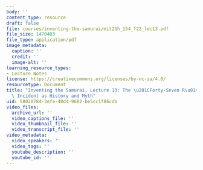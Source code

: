 ```yaml
---
body: ''
content_type: resource
draft: false
file: courses/inventing-the-samurai/mit21h_154_f22_lec13.pdf
file_size: 1470403
file_type: application/pdf
image_metadata:
  caption: ''
  credit: ''
  image-alt: ''
learning_resource_types:
- Lecture Notes
license: https://creativecommons.org/licenses/by-nc-sa/4.0/
resourcetype: Document
title: "Inventing the Samurai, Lecture 13: The \u201CForty-Seven R\u014Dnin\u201D\
  \ Incident as History and Myth"
uid: 58020784-3efe-40d4-9682-be5cc1f86cdb
video_files:
  archive_url: ''
  video_captions_file: ''
  video_thumbnail_file: ''
  video_transcript_file: ''
video_metadata:
  video_speakers: ''
  video_tags: ''
  youtube_description: ''
  youtube_id: ''
---
```

